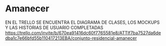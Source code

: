 # Amanecer
EN EL TRELLO SE ENCUENTRA EL DIAGRAMA DE CLASES, LOS MOCKUPS Y LAS HISTORIAS DE USUARIO COMPLETADAS 
https://trello.com/invite/b/670ea91416dc60f7765581e8/ATTIf7ba7527da6dedba1c7e66bfd55b110417213EBA/conjunto-residencial-amanecer 
